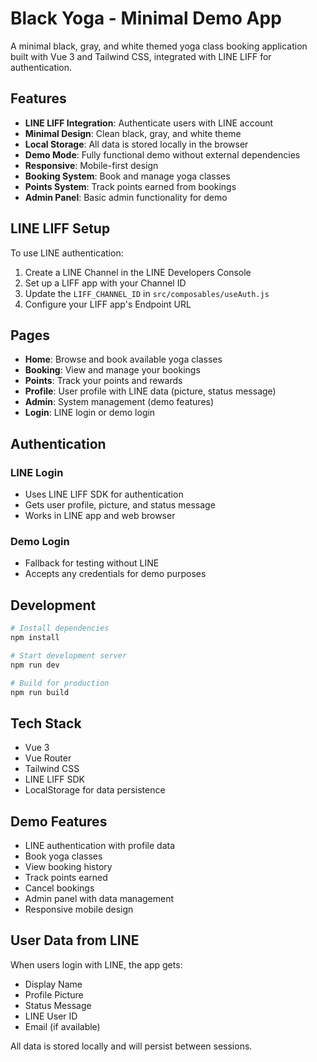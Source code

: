 # Black Yoga - Minimal Demo App

A minimal black, gray, and white themed yoga class booking application built with Vue 3 and Tailwind CSS, integrated with LINE LIFF for authentication.

## Features

- **LINE LIFF Integration**: Authenticate users with LINE account
- **Minimal Design**: Clean black, gray, and white theme
- **Local Storage**: All data is stored locally in the browser
- **Demo Mode**: Fully functional demo without external dependencies
- **Responsive**: Mobile-first design
- **Booking System**: Book and manage yoga classes
- **Points System**: Track points earned from bookings
- **Admin Panel**: Basic admin functionality for demo

## LINE LIFF Setup

To use LINE authentication:

1. Create a LINE Channel in the LINE Developers Console
2. Set up a LIFF app with your Channel ID
3. Update the `LIFF_CHANNEL_ID` in `src/composables/useAuth.js`
4. Configure your LIFF app's Endpoint URL

## Pages

- **Home**: Browse and book available yoga classes
- **Booking**: View and manage your bookings
- **Points**: Track your points and rewards
- **Profile**: User profile with LINE data (picture, status message)
- **Admin**: System management (demo features)
- **Login**: LINE login or demo login

## Authentication

### LINE Login
- Uses LINE LIFF SDK for authentication
- Gets user profile, picture, and status message
- Works in LINE app and web browser

### Demo Login
- Fallback for testing without LINE
- Accepts any credentials for demo purposes

## Development

```bash
# Install dependencies
npm install

# Start development server
npm run dev

# Build for production
npm run build
```

## Tech Stack

- Vue 3
- Vue Router
- Tailwind CSS
- LINE LIFF SDK
- LocalStorage for data persistence

## Demo Features

- LINE authentication with profile data
- Book yoga classes
- View booking history
- Track points earned
- Cancel bookings
- Admin panel with data management
- Responsive mobile design

## User Data from LINE

When users login with LINE, the app gets:
- Display Name
- Profile Picture
- Status Message
- LINE User ID
- Email (if available)

All data is stored locally and will persist between sessions.
